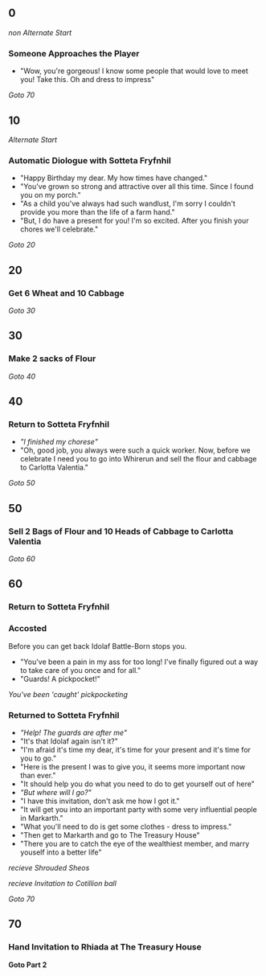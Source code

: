 ## 0
_non Alternate Start_
### Someone Approaches the Player
- "Wow, you're gorgeous!  I know some people that would love to meet you!  Take this.  Oh and dress to impress"

_Goto 70_

## 10
_Alternate Start_
### Automatic Diologue with Sotteta Fryfnhil
- "Happy Birthday my dear.  My how times have changed."
- "You've grown so strong and attractive over all this time.  Since I found you on my porch."
- "As a child you've always had such wandlust, I'm sorry I couldn't provide you more than the life of a farm hand."
- "But, I do have a present for you!  I'm so excited.  After you finish your chores we'll celebrate."

_Goto 20_

## 20
### Get 6 Wheat and 10 Cabbage

_Goto 30_

## 30
### Make 2 sacks of Flour

_Goto 40_

## 40
### Return to Sotteta Fryfnhil
- _"I finished my chorese"_
- "Oh, good job, you always were such a quick worker.  Now, before we celebrate I need you to go into Whirerun and sell the flour and cabbage to Carlotta Valentia."

_Goto 50_

## 50
### Sell 2 Bags of Flour and 10 Heads of Cabbage to Carlotta Valentia
_Goto 60_

## 60
### Return to Sotteta Fryfnhil
### Accosted
Before you can get back Idolaf Battle-Born stops you.
- "You've been a pain in my ass for too long!  I've finally figured out a way to take care of you once and for all."
- "Guards! A pickpocket!"

_You've been 'caught' pickpocketing_

### Returned to Sotteta Fryfnhil
- _"Help!  The guards are after me"_
- "It's that Idolaf again isn't it?"
- "I'm afraid it's time my dear, it's time for your present and it's time for you to go."
- "Here is the present I was to give you, it seems more important now than ever."
- "It should help you do what you need to do to get yourself out of here"
- _"But where will I go?"_
- "I have this invitation, don't ask me how I got it."
- "It will get you into an important party with some very influential people in Markarth."
- "What you'll need to do is get some clothes - dress to impress."
- "Then get to Markarth and go to The Treasury House"
- "There you are to catch the eye of the wealthiest member, and marry youself into a better life"

_recieve Shrouded Sheos_

_recieve Invitation to Cotillion ball_

_Goto 70_

## 70
### Hand Invitation to Rhiada at The Treasury House

__Goto Part 2__
